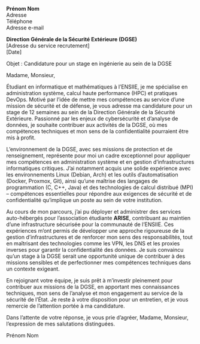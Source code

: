 **Prénom Nom**  
Adresse  
Téléphone  
Adresse e-mail

**Direction Générale de la Sécurité Extérieure (DGSE)**  
[Adresse du service recrutement]  
[Date]

Objet : Candidature pour un stage en ingénierie au sein de la DGSE

Madame, Monsieur,

Étudiant en informatique et mathématiques à l’ENSIIE, je me spécialise en administration système, calcul haute performance (HPC) et pratiques DevOps. Motivé par l’idée de mettre mes compétences au service d’une mission de sécurité et de défense, je vous adresse ma candidature pour un stage de 12 semaines au sein de la Direction Générale de la Sécurité Extérieure. Passionné par les enjeux de cybersécurité et d’analyse de données, je souhaite contribuer aux activités de la DGSE, où mes compétences techniques et mon sens de la confidentialité pourraient être mis à profit.

L’environnement de la DGSE, avec ses missions de protection et de renseignement, représente pour moi un cadre exceptionnel pour appliquer mes compétences en administration système et en gestion d’infrastructures informatiques critiques. J’ai notamment acquis une solide expérience avec les environnements Linux (Debian, Arch) et les outils d’automatisation (Docker, Proxmox, Git), ainsi qu’une maîtrise des langages de programmation (C, C++, Java) et des technologies de calcul distribué (MPI) – compétences essentielles pour répondre aux exigences de sécurité et de confidentialité qu’implique un poste au sein de votre institution.

Au cours de mon parcours, j’ai pu déployer et administrer des services auto-hébergés pour l’association étudiante **ARISE**, contribuant au maintien d’une infrastructure sécurisée pour la communauté de l’ENSIIE. Ces expériences m’ont permis de développer une approche rigoureuse de la gestion d’infrastructures et de renforcer mon sens des responsabilités, tout en maîtrisant des technologies comme les VPN, les DNS et les proxies inverses pour garantir la confidentialité des données. Je suis convaincu qu’un stage à la DGSE serait une opportunité unique de contribuer à des missions sensibles et de perfectionner mes compétences techniques dans un contexte exigeant.

En rejoignant votre équipe, je suis prêt à m’investir pleinement pour contribuer aux missions de la DGSE, en apportant mes connaissances techniques, mon sens de l’analyse et mon engagement au service de la sécurité de l’État. Je reste à votre disposition pour un entretien, et je vous remercie de l’attention portée à ma candidature.

Dans l’attente de votre réponse, je vous prie d’agréer, Madame, Monsieur, l’expression de mes salutations distinguées.

Prénom Nom
